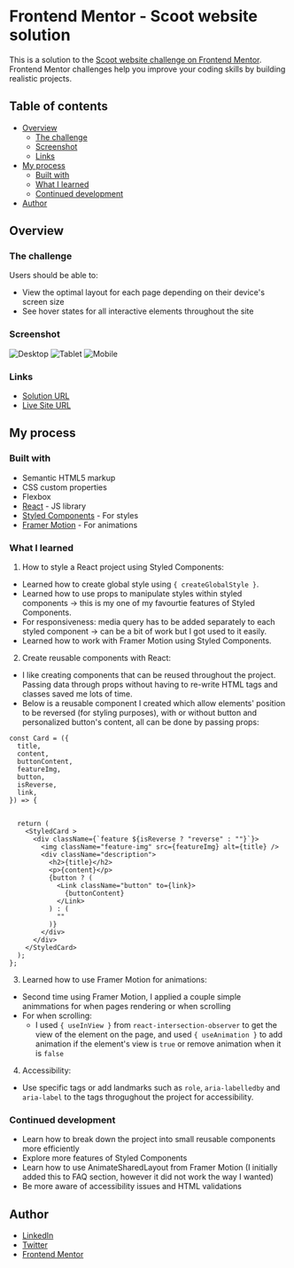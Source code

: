 # Frontend Mentor - Scoot website solution

This is a solution to the [Scoot website challenge on Frontend Mentor](https://www.frontendmentor.io/challenges/scoot-multipage-website-N76alNPRJ). Frontend Mentor challenges help you improve your coding skills by building realistic projects.

## Table of contents

- [Overview](#overview)
  - [The challenge](#the-challenge)
  - [Screenshot](#screenshot)
  - [Links](#links)
- [My process](#my-process)
  - [Built with](#built-with)
  - [What I learned](#what-i-learned)
  - [Continued development](#continued-development)
- [Author](#author)

## Overview

### The challenge

Users should be able to:

- View the optimal layout for each page depending on their device's screen size
- See hover states for all interactive elements throughout the site

### Screenshot

![Desktop](./reference/Scoot-Desktop.png)
![Tablet](./reference/Scoot-Tablet.png)
![Mobile](./reference/Scoot-Mobile.png)

### Links

- [Solution URL](https://github.com/vinhyan/scoot.git)
- [Live Site URL](https://vinhyan.github.io/scoot/)

## My process

### Built with

- Semantic HTML5 markup
- CSS custom properties
- Flexbox
- [React](https://reactjs.org/) - JS library
- [Styled Components](https://styled-components.com/) - For styles
- [Framer Motion](https://www.framer.com/motion/) - For animations

### What I learned

1. How to style a React project using Styled Components:

- Learned how to create global style using `{ createGlobalStyle }`.
- Learned how to use props to manipulate styles within styled components -> this is my one of my favourtie features of Styled Components.
- For responsiveness: media query has to be added separately to each styled component -> can be a bit of work but I got used to it easily.
- Learned how to work with Framer Motion using Styled Components.

2. Create reusable components with React:

- I like creating components that can be reused throughout the project. Passing data through props without having to re-write HTML tags and classes saved me lots of time.
- Below is a reusable component I created which allow elements' position to be reversed (for styling purposes), with or without button and personalized button's content, all can be done by passing props:

```
const Card = ({
  title,
  content,
  buttonContent,
  featureImg,
  button,
  isReverse,
  link,
}) => {


  return (
    <StyledCard >
      <div className={`feature ${isReverse ? "reverse" : ""}`}>
        <img className="feature-img" src={featureImg} alt={title} />
        <div className="description">
          <h2>{title}</h2>
          <p>{content}</p>
          {button ? (
            <Link className="button" to={link}>
              {buttonContent}
            </Link>
          ) : (
            ""
          )}
        </div>
      </div>
    </StyledCard>
  );
};
```

3. Learned how to use Framer Motion for animations:

- Second time using Framer Motion, I applied a couple simple animmations for when pages rendering or when scrolling
- For when scrolling:
  - I used `{ useInView }` from `react-intersection-observer` to get the view of the element on the page, and used `{ useAnimation }` to add animation if the element's view is `true` or remove animation when it is `false`

4. Accessibility:

- Use specific tags or add landmarks such as `role`, `aria-labelledby` and `aria-label` to the tags throgughout the project for accessibility.

### Continued development

- Learn how to break down the project into small reusable components more efficiently
- Explore more features of Styled Components
- Learn how to use AnimateSharedLayout from Framer Motion (I initially added this to FAQ section, however it did not work the way I wanted)
- Be more aware of accessibility issues and HTML validations

## Author

- [LinkedIn](https://www.linkedin.com/in/vinhnhan126/)
- [Twitter](https://twitter.com/vinhnhan9)
- [Frontend Mentor](https://www.frontendmentor.io/profile/vinhyan)
